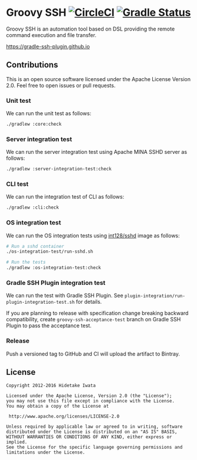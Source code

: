 Groovy SSH [![CircleCI](https://circleci.com/gh/int128/groovy-ssh.svg?style=shield)](https://circleci.com/gh/int128/groovy-ssh) [![Gradle Status](https://gradleupdate.appspot.com/int128/groovy-ssh/status.svg?branch=master)](https://gradleupdate.appspot.com/int128/groovy-ssh/status)
==========

Groovy SSH is an automation tool based on DSL providing the remote command execution and file transfer.

https://gradle-ssh-plugin.github.io


Contributions
-------------

This is an open source software licensed under the Apache License Version 2.0.
Feel free to open issues or pull requests.


### Unit test

We can run the unit test as follows:

```sh
./gradlew :core:check
```


### Server integration test

We can run the server integration test using Apache MINA SSHD server as follows:

```sh
./gradlew :server-integration-test:check
```


### CLI test

We can run the integration test of CLI as follows:

```sh
./gradlew :cli:check
```


### OS integration test

We can run the OS integration tests using [int128/sshd](https://github.com/int128/docker-sshd) image as follows:

```sh
# Run a sshd container
./os-integration-test/run-sshd.sh

# Run the tests
./gradlew :os-integration-test:check
```


### Gradle SSH Plugin integration test

We can run the test with Gradle SSH Plugin.
See `plugin-integration/run-plugin-integration-test.sh` for details.

If you are planning to release with specification change breaking backward compatibility,
create `groovy-ssh-acceptance-test` branch on Gradle SSH Plugin to pass the acceptance test.


### Release

Push a versioned tag to GitHub and CI will upload the artifact to Bintray.


License
-------

```
Copyright 2012-2016 Hidetake Iwata

Licensed under the Apache License, Version 2.0 (the "License");
you may not use this file except in compliance with the License.
You may obtain a copy of the License at

 http://www.apache.org/licenses/LICENSE-2.0

Unless required by applicable law or agreed to in writing, software
distributed under the License is distributed on an "AS IS" BASIS,
WITHOUT WARRANTIES OR CONDITIONS OF ANY KIND, either express or implied.
See the License for the specific language governing permissions and
limitations under the License.
```
